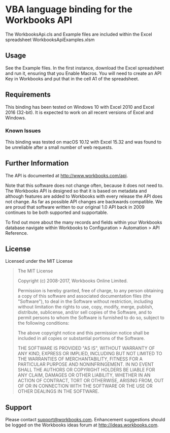# VBA language binding for the Workbooks API

The WorkbooksApi.cls and Example files are included within the Excel spreadsheet WorkbooksApiExamples.xlsm

## Usage

See the Example files. In the first instance, download the Excel spreadsheet and run it, ensuring that you Enable Macros.
You will need to create an API Key in Workbooks and put that in the cell A1 of the spreadsheet.

## Requirements

This binding has been tested on Windows 10 with Excel 2010 and Excel 2016 (32-bit). It is expected to work on all recent versions of Excel and Windows.

### Known Issues
This binding was tested on macOS 10.12 with Excel 15.32 and was found to be unreliable after a small number of web requests.

## Further Information

The API is documented at <a href="http://www.workbooks.com/api" target="_blank">http://www.workbooks.com/api</a>.

Note that this software does not change often, because it does not need to.  The Workbooks API is designed so that it is based on metadata and although features are added to Workbooks with every release the API does not change.  As far as possible API changes are backwards compatible.  We are proud that software written to our original 1.0 API back in 2009 continues to be both supported and supportable.

To find out more about the many records and fields within your Workbooks database navigate within Workbooks to Configuration > Automation > API Reference.

## License

Licensed under the MIT License

> The MIT License
> 
> Copyright (c) 2008-2017, Workbooks Online Limited.
> 
> Permission is hereby granted, free of charge, to any person obtaining a copy
> of this software and associated documentation files (the "Software"), to deal
> in the Software without restriction, including without limitation the rights
> to use, copy, modify, merge, publish, distribute, sublicense, and/or sell
> copies of the Software, and to permit persons to whom the Software is
> furnished to do so, subject to the following conditions:
> 
> The above copyright notice and this permission notice shall be included in
> all copies or substantial portions of the Software.
> 
> THE SOFTWARE IS PROVIDED "AS IS", WITHOUT WARRANTY OF ANY KIND, EXPRESS OR
> IMPLIED, INCLUDING BUT NOT LIMITED TO THE WARRANTIES OF MERCHANTABILITY,
> FITNESS FOR A PARTICULAR PURPOSE AND NONINFRINGEMENT. IN NO EVENT SHALL THE
> AUTHORS OR COPYRIGHT HOLDERS BE LIABLE FOR ANY CLAIM, DAMAGES OR OTHER
> LIABILITY, WHETHER IN AN ACTION OF CONTRACT, TORT OR OTHERWISE, ARISING FROM,
> OUT OF OR IN CONNECTION WITH THE SOFTWARE OR THE USE OR OTHER DEALINGS IN
> THE SOFTWARE.

## Support

Please contact <a href="mailto:support@workbooks.com">support@workbooks.com</a>. Enhancement suggestions should be logged on the Workbooks ideas forum at <a href="http://ideas.workbooks.com" target="_blank">http://ideas.workbooks.com</a>.
